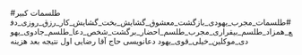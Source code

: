 #طلسمات کبیر #طلسمات_مجرب_یهودی_بازگشت_معشوق_گشایش_بخت_گشایش_کار_رزق_روزی_دفع_همزاد_طلسم_بیقراری_مجرب_طلسم_احضار_برگشت_شخص_دعا_طلسم_جادوی_یهودی_موکلین_خیلی_قوی_یهود
دعانویسی حاج آقا رضایی اول نتیجه بعد هزینه
